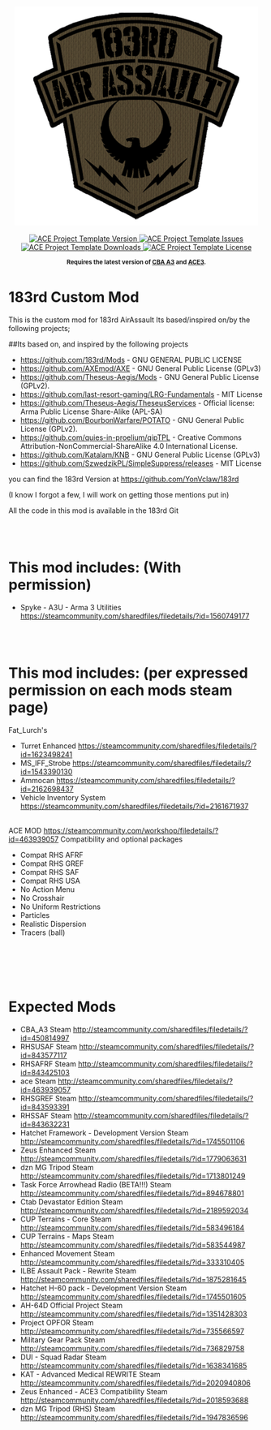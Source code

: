 <p align="center">
    <img src="183rd.png" width="480">
</p>

<p align="center">
    <a href="https://github.com/YonVclaw/183rd/releases/latest">
        <img src="https://img.shields.io/badge/Version-0.1.0-blue.svg?style=flat-square" alt="ACE Project Template Version">
    </a>
    <a href="https://github.com/YonVclaw/183rd/issues">
        <img src="https://img.shields.io/github/issues-raw/YonVclaw/Mod_Template.svg?style=flat-square&label=Issues" alt="ACE Project Template Issues">
    </a>
    <a href="https://github.com/YonVclaw/183rd/releases">
        <img src="https://img.shields.io/github/downloads/YonVclaw/Mod_Template/total.svg?style=flat-square&label=Downloads" alt="ACE Project Template Downloads">
    </a>
    <a href="https://github.com/YonVclaw/183rd/blob/master/LICENSE">
        <img src="https://img.shields.io/badge/License-MIT-red.svg?style=flat-square" alt="ACE Project Template License">
    </a>
</p>

<p align="center">
    <sup><strong>Requires the latest version of <a href="https://github.com/CBATeam/CBA_A3/releases">CBA A3</a> and <a href="https://github.com/acemod/ACE3/releases">ACE3</a>.<br/></strong></sup>
</p>

# 183rd Custom Mod


This is the custom mod for 183rd AirAssault
Its based/inspired on/by the following projects;


##Its based on, and inspired by the following projects
- https://github.com/183rd/Mods  -  GNU GENERAL PUBLIC LICENSE
- https://github.com/AXEmod/AXE - GNU General Public License (GPLv3)
- https://github.com/Theseus-Aegis/Mods - GNU General Public License (GPLv2).
- https://github.com/last-resort-gaming/LRG-Fundamentals - MIT License
- https://github.com/Theseus-Aegis/TheseusServices - Official license: Arma Public License Share-Alike (APL-SA)
- https://github.com/BourbonWarfare/POTATO - GNU General Public License (GPLv2).
- https://github.com/quies-in-proelium/qipTPL - Creative Commons Attribution-NonCommercial-ShareAlike 4.0 International License.
- https://github.com/Katalam/KNB - GNU General Public License (GPLv3)
- https://github.com/SzwedzikPL/SimpleSuppress/releases - MIT License


you can find the 183rd Version at https://github.com/YonVclaw/183rd

(I know I forgot a few, I will work on getting those mentions put in)

All the code in this mod is available in the 183rd Git

<br/><br/>
# This mod includes: (With permission)

- Spyke - A3U - Arma 3 Utilities https://steamcommunity.com/sharedfiles/filedetails/?id=1560749177


<br/><br/>

# This mod includes: (per expressed permission on each mods steam page)


Fat_Lurch's
- Turret Enhanced https://steamcommunity.com/sharedfiles/filedetails/?id=1623498241
- MS_IFF_Strobe https://steamcommunity.com/sharedfiles/filedetails/?id=1543390130
- Ammocan https://steamcommunity.com/sharedfiles/filedetails/?id=2162698437
- Vehicle Inventory System https://steamcommunity.com/sharedfiles/filedetails/?id=2161671937
<br/><br/>

ACE MOD https://steamcommunity.com/workshop/filedetails/?id=463939057
  Compatibility and optional packages
  - Compat RHS AFRF
  - Compat RHS GREF
  - Compat RHS SAF
  - Compat RHS USA
  - No Action Menu
  - No Crosshair
  - No Uniform Restrictions
  - Particles
  - Realistic Dispersion
  - Tracers (ball)


<br/><br/>
<br/><br/>

# Expected Mods

- CBA_A3	Steam	http://steamcommunity.com/sharedfiles/filedetails/?id=450814997
- RHSUSAF	Steam	http://steamcommunity.com/sharedfiles/filedetails/?id=843577117
- RHSAFRF	Steam	http://steamcommunity.com/sharedfiles/filedetails/?id=843425103
- ace	Steam	http://steamcommunity.com/sharedfiles/filedetails/?id=463939057
- RHSGREF	Steam	http://steamcommunity.com/sharedfiles/filedetails/?id=843593391
- RHSSAF	Steam	http://steamcommunity.com/sharedfiles/filedetails/?id=843632231
- Hatchet Framework - Development Version	Steam	http://steamcommunity.com/sharedfiles/filedetails/?id=1745501106
- Zeus Enhanced	Steam	http://steamcommunity.com/sharedfiles/filedetails/?id=1779063631
- dzn MG Tripod	Steam	http://steamcommunity.com/sharedfiles/filedetails/?id=1713801249
- Task Force Arrowhead Radio (BETA!!!)	Steam	http://steamcommunity.com/sharedfiles/filedetails/?id=894678801
- Ctab Devastator Edition	Steam	http://steamcommunity.com/sharedfiles/filedetails/?id=2189592034
- CUP Terrains - Core	Steam	http://steamcommunity.com/sharedfiles/filedetails/?id=583496184
- CUP Terrains - Maps	Steam	http://steamcommunity.com/sharedfiles/filedetails/?id=583544987
- Enhanced Movement	Steam	http://steamcommunity.com/sharedfiles/filedetails/?id=333310405
- ILBE Assault Pack - Rewrite	Steam	http://steamcommunity.com/sharedfiles/filedetails/?id=1875281645
- Hatchet H-60 pack - Development Version	Steam	http://steamcommunity.com/sharedfiles/filedetails/?id=1745501605
- AH-64D Official Project	Steam	http://steamcommunity.com/sharedfiles/filedetails/?id=1351428303
- Project OPFOR	Steam	http://steamcommunity.com/sharedfiles/filedetails/?id=735566597
- Military Gear Pack	Steam	http://steamcommunity.com/sharedfiles/filedetails/?id=736829758
- DUI - Squad Radar	Steam	http://steamcommunity.com/sharedfiles/filedetails/?id=1638341685
- KAT - Advanced Medical REWRITE	Steam	http://steamcommunity.com/sharedfiles/filedetails/?id=2020940806
- Zeus Enhanced - ACE3 Compatibility	Steam	http://steamcommunity.com/sharedfiles/filedetails/?id=2018593688
- dzn MG Tripod (RHS)	Steam	http://steamcommunity.com/sharedfiles/filedetails/?id=1947836596
